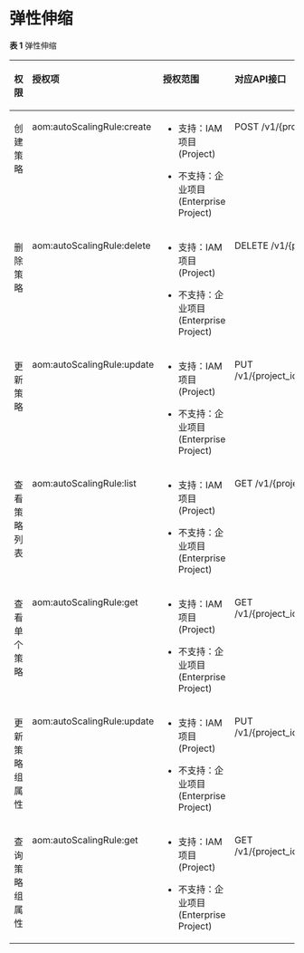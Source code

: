 # 弹性伸缩<a name="aom_04_0063"></a>

**表 1**  弹性伸缩

<a name="table21011495256"></a>
<table><thead align="left"><tr id="row6821749102512"><th class="cellrowborder" valign="top" width="23.232323232323232%" id="mcps1.2.5.1.1"><p id="p1082749172511"><a name="p1082749172511"></a><a name="p1082749172511"></a>权限</p>
</th>
<th class="cellrowborder" valign="top" width="28.28282828282828%" id="mcps1.2.5.1.2"><p id="p88294916253"><a name="p88294916253"></a><a name="p88294916253"></a>授权项</p>
</th>
<th class="cellrowborder" valign="top" width="24.242424242424242%" id="mcps1.2.5.1.3"><p id="p382349102520"><a name="p382349102520"></a><a name="p382349102520"></a>授权范围</p>
</th>
<th class="cellrowborder" valign="top" width="24.242424242424242%" id="mcps1.2.5.1.4"><p id="p18821749152512"><a name="p18821749152512"></a><a name="p18821749152512"></a>对应API接口</p>
</th>
</tr>
</thead>
<tbody><tr id="row1130073615270"><td class="cellrowborder" valign="top" width="23.232323232323232%" headers="mcps1.2.5.1.1 "><p id="p5757573302"><a name="p5757573302"></a><a name="p5757573302"></a>创建策略</p>
</td>
<td class="cellrowborder" valign="top" width="28.28282828282828%" headers="mcps1.2.5.1.2 "><p id="p04411957132716"><a name="p04411957132716"></a><a name="p04411957132716"></a>aom:autoScalingRule:create</p>
</td>
<td class="cellrowborder" valign="top" width="24.242424242424242%" headers="mcps1.2.5.1.3 "><a name="ul781309319"></a><a name="ul781309319"></a><ul id="ul781309319"><li>支持：IAM项目(Project)</li></ul>
<a name="ul16910173117"></a><a name="ul16910173117"></a><ul id="ul16910173117"><li>不支持：企业项目(Enterprise Project)</li></ul>
</td>
<td class="cellrowborder" valign="top" width="24.242424242424242%" headers="mcps1.2.5.1.4 "><p id="p488813289294"><a name="p488813289294"></a><a name="p488813289294"></a>POST /v1/{project_id}/pe/policy</p>
</td>
</tr>
<tr id="row16299836152711"><td class="cellrowborder" valign="top" width="23.232323232323232%" headers="mcps1.2.5.1.1 "><p id="p475714720307"><a name="p475714720307"></a><a name="p475714720307"></a>删除策略</p>
</td>
<td class="cellrowborder" valign="top" width="28.28282828282828%" headers="mcps1.2.5.1.2 "><p id="p1144185713276"><a name="p1144185713276"></a><a name="p1144185713276"></a>aom:autoScalingRule:delete</p>
</td>
<td class="cellrowborder" valign="top" width="24.242424242424242%" headers="mcps1.2.5.1.3 "><a name="ul1051962153110"></a><a name="ul1051962153110"></a><ul id="ul1051962153110"><li>支持：IAM项目(Project)</li></ul>
<a name="ul75199217317"></a><a name="ul75199217317"></a><ul id="ul75199217317"><li>不支持：企业项目(Enterprise Project)</li></ul>
</td>
<td class="cellrowborder" valign="top" width="24.242424242424242%" headers="mcps1.2.5.1.4 "><p id="p8888428132918"><a name="p8888428132918"></a><a name="p8888428132918"></a>DELETE /v1/{project_id}/pe/policy</p>
</td>
</tr>
<tr id="row88771839192710"><td class="cellrowborder" valign="top" width="23.232323232323232%" headers="mcps1.2.5.1.1 "><p id="p1675716713309"><a name="p1675716713309"></a><a name="p1675716713309"></a>更新策略</p>
</td>
<td class="cellrowborder" valign="top" width="28.28282828282828%" headers="mcps1.2.5.1.2 "><p id="p44411257112716"><a name="p44411257112716"></a><a name="p44411257112716"></a>aom:autoScalingRule:update</p>
</td>
<td class="cellrowborder" valign="top" width="24.242424242424242%" headers="mcps1.2.5.1.3 "><a name="ul3764649315"></a><a name="ul3764649315"></a><ul id="ul3764649315"><li>支持：IAM项目(Project)</li></ul>
<a name="ul7764124183114"></a><a name="ul7764124183114"></a><ul id="ul7764124183114"><li>不支持：企业项目(Enterprise Project)</li></ul>
</td>
<td class="cellrowborder" valign="top" width="24.242424242424242%" headers="mcps1.2.5.1.4 "><p id="p4888192814299"><a name="p4888192814299"></a><a name="p4888192814299"></a>PUT  /v1/{project_id}/pe/policy/{policy_id}</p>
</td>
</tr>
<tr id="row1687643915272"><td class="cellrowborder" valign="top" width="23.232323232323232%" headers="mcps1.2.5.1.1 "><p id="p12758173300"><a name="p12758173300"></a><a name="p12758173300"></a>查看策略列表</p>
</td>
<td class="cellrowborder" valign="top" width="28.28282828282828%" headers="mcps1.2.5.1.2 "><p id="p144411557192717"><a name="p144411557192717"></a><a name="p144411557192717"></a>aom:autoScalingRule:list</p>
</td>
<td class="cellrowborder" valign="top" width="24.242424242424242%" headers="mcps1.2.5.1.3 "><a name="ul2052227193118"></a><a name="ul2052227193118"></a><ul id="ul2052227193118"><li>支持：IAM项目(Project)</li></ul>
<a name="ul852212718315"></a><a name="ul852212718315"></a><ul id="ul852212718315"><li>不支持：企业项目(Enterprise Project)</li></ul>
</td>
<td class="cellrowborder" valign="top" width="24.242424242424242%" headers="mcps1.2.5.1.4 "><p id="p168881528132915"><a name="p168881528132915"></a><a name="p168881528132915"></a>GET /v1/{project_id}/pe/policy</p>
</td>
</tr>
<tr id="row787417392271"><td class="cellrowborder" valign="top" width="23.232323232323232%" headers="mcps1.2.5.1.1 "><p id="p275812712307"><a name="p275812712307"></a><a name="p275812712307"></a>查看单个策略</p>
</td>
<td class="cellrowborder" valign="top" width="28.28282828282828%" headers="mcps1.2.5.1.2 "><p id="p184427579270"><a name="p184427579270"></a><a name="p184427579270"></a>aom:autoScalingRule:get</p>
</td>
<td class="cellrowborder" valign="top" width="24.242424242424242%" headers="mcps1.2.5.1.3 "><a name="ul11125161083119"></a><a name="ul11125161083119"></a><ul id="ul11125161083119"><li>支持：IAM项目(Project)</li></ul>
<a name="ul11261710103112"></a><a name="ul11261710103112"></a><ul id="ul11261710103112"><li>不支持：企业项目(Enterprise Project)</li></ul>
</td>
<td class="cellrowborder" valign="top" width="24.242424242424242%" headers="mcps1.2.5.1.4 "><p id="p48889283291"><a name="p48889283291"></a><a name="p48889283291"></a>GET /v1/{project_id}/pe/policy/{policy_id}</p>
</td>
</tr>
<tr id="row6873039172715"><td class="cellrowborder" valign="top" width="23.232323232323232%" headers="mcps1.2.5.1.1 "><p id="p1575827133013"><a name="p1575827133013"></a><a name="p1575827133013"></a>更新策略组属性</p>
</td>
<td class="cellrowborder" valign="top" width="28.28282828282828%" headers="mcps1.2.5.1.2 "><p id="p18442105732711"><a name="p18442105732711"></a><a name="p18442105732711"></a>aom:autoScalingRule:update</p>
</td>
<td class="cellrowborder" valign="top" width="24.242424242424242%" headers="mcps1.2.5.1.3 "><a name="ul13842412163118"></a><a name="ul13842412163118"></a><ul id="ul13842412163118"><li>支持：IAM项目(Project)</li></ul>
<a name="ul18842712173110"></a><a name="ul18842712173110"></a><ul id="ul18842712173110"><li>不支持：企业项目(Enterprise Project)</li></ul>
</td>
<td class="cellrowborder" valign="top" width="24.242424242424242%" headers="mcps1.2.5.1.4 "><p id="p11888102816297"><a name="p11888102816297"></a><a name="p11888102816297"></a>PUT  /v1/{project_id}/pe/policy/config</p>
</td>
</tr>
<tr id="row18711039192710"><td class="cellrowborder" valign="top" width="23.232323232323232%" headers="mcps1.2.5.1.1 "><p id="p177582733014"><a name="p177582733014"></a><a name="p177582733014"></a>查询策略组属性</p>
</td>
<td class="cellrowborder" valign="top" width="28.28282828282828%" headers="mcps1.2.5.1.2 "><p id="p20442205722719"><a name="p20442205722719"></a><a name="p20442205722719"></a>aom:autoScalingRule:get</p>
</td>
<td class="cellrowborder" valign="top" width="24.242424242424242%" headers="mcps1.2.5.1.3 "><a name="ul1319561523112"></a><a name="ul1319561523112"></a><ul id="ul1319561523112"><li>支持：IAM项目(Project)</li></ul>
<a name="ul519519156318"></a><a name="ul519519156318"></a><ul id="ul519519156318"><li>不支持：企业项目(Enterprise Project)</li></ul>
</td>
<td class="cellrowborder" valign="top" width="24.242424242424242%" headers="mcps1.2.5.1.4 "><p id="p138894280291"><a name="p138894280291"></a><a name="p138894280291"></a>GET  /v1/{project_id}/pe/policy/config</p>
</td>
</tr>
</tbody>
</table>


